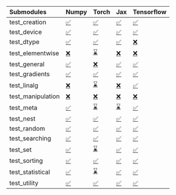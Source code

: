 | Submodules        | Numpy                                                                                                                           | Torch                                                                                                                           | Jax                                                                                                                             | Tensorflow                                                                                                                      |
|:------------------|:--------------------------------------------------------------------------------------------------------------------------------|:--------------------------------------------------------------------------------------------------------------------------------|:--------------------------------------------------------------------------------------------------------------------------------|:--------------------------------------------------------------------------------------------------------------------------------|
| test_creation     | <a href="https://github.com/unifyai/ivy/runs/7988229402?check_suite_focus=true" rel="noopener noreferrer" target="_blank">✅</a> | <a href="https://github.com/unifyai/ivy/runs/7988230399?check_suite_focus=true" rel="noopener noreferrer" target="_blank">✅</a> | <a href="https://github.com/unifyai/ivy/runs/7988231973?check_suite_focus=true" rel="noopener noreferrer" target="_blank">✅</a> | <a href="https://github.com/unifyai/ivy/runs/7988233053?check_suite_focus=true" rel="noopener noreferrer" target="_blank">✅</a> |
| test_device       | <a href="https://github.com/unifyai/ivy/runs/7988229462?check_suite_focus=true" rel="noopener noreferrer" target="_blank">✅</a> | <a href="https://github.com/unifyai/ivy/runs/7988230498?check_suite_focus=true" rel="noopener noreferrer" target="_blank">✅</a> | <a href="https://github.com/unifyai/ivy/runs/7988232041?check_suite_focus=true" rel="noopener noreferrer" target="_blank">✅</a> | <a href="https://github.com/unifyai/ivy/runs/7988233121?check_suite_focus=true" rel="noopener noreferrer" target="_blank">✅</a> |
| test_dtype        | <a href="https://github.com/unifyai/ivy/runs/7988229527?check_suite_focus=true" rel="noopener noreferrer" target="_blank">✅</a> | <a href="https://github.com/unifyai/ivy/runs/7988230619?check_suite_focus=true" rel="noopener noreferrer" target="_blank">✅</a> | <a href="https://github.com/unifyai/ivy/runs/7988232125?check_suite_focus=true" rel="noopener noreferrer" target="_blank">✅</a> | <a href="https://github.com/unifyai/ivy/runs/7988233186?check_suite_focus=true" rel="noopener noreferrer" target="_blank">❌</a> |
| test_elementwise  | <a href="https://github.com/unifyai/ivy/runs/7988229599?check_suite_focus=true" rel="noopener noreferrer" target="_blank">❌</a> | <a href="https://github.com/unifyai/ivy/runs/7988230726?check_suite_focus=true" rel="noopener noreferrer" target="_blank">⌛</a> | <a href="https://github.com/unifyai/ivy/runs/7988232219?check_suite_focus=true" rel="noopener noreferrer" target="_blank">❌</a> | <a href="https://github.com/unifyai/ivy/runs/7988233252?check_suite_focus=true" rel="noopener noreferrer" target="_blank">❌</a> |
| test_general      | <a href="https://github.com/unifyai/ivy/runs/7988229674?check_suite_focus=true" rel="noopener noreferrer" target="_blank">✅</a> | <a href="https://github.com/unifyai/ivy/runs/7988230859?check_suite_focus=true" rel="noopener noreferrer" target="_blank">❌</a> | <a href="https://github.com/unifyai/ivy/runs/7988232310?check_suite_focus=true" rel="noopener noreferrer" target="_blank">✅</a> | <a href="https://github.com/unifyai/ivy/runs/7988233335?check_suite_focus=true" rel="noopener noreferrer" target="_blank">✅</a> |
| test_gradients    | <a href="https://github.com/unifyai/ivy/runs/7988229749?check_suite_focus=true" rel="noopener noreferrer" target="_blank">✅</a> | <a href="https://github.com/unifyai/ivy/runs/7988231006?check_suite_focus=true" rel="noopener noreferrer" target="_blank">✅</a> | <a href="https://github.com/unifyai/ivy/runs/7988232381?check_suite_focus=true" rel="noopener noreferrer" target="_blank">✅</a> | <a href="https://github.com/unifyai/ivy/runs/7988233425?check_suite_focus=true" rel="noopener noreferrer" target="_blank">✅</a> |
| test_linalg       | <a href="https://github.com/unifyai/ivy/runs/7988229797?check_suite_focus=true" rel="noopener noreferrer" target="_blank">❌</a> | <a href="https://github.com/unifyai/ivy/runs/7988231164?check_suite_focus=true" rel="noopener noreferrer" target="_blank">⌛</a> | <a href="https://github.com/unifyai/ivy/runs/7988232468?check_suite_focus=true" rel="noopener noreferrer" target="_blank">❌</a> | <a href="https://github.com/unifyai/ivy/runs/7988233509?check_suite_focus=true" rel="noopener noreferrer" target="_blank">✅</a> |
| test_manipulation | <a href="https://github.com/unifyai/ivy/runs/7988229861?check_suite_focus=true" rel="noopener noreferrer" target="_blank">❌</a> | <a href="https://github.com/unifyai/ivy/runs/7988231273?check_suite_focus=true" rel="noopener noreferrer" target="_blank">❌</a> | <a href="https://github.com/unifyai/ivy/runs/7988232532?check_suite_focus=true" rel="noopener noreferrer" target="_blank">❌</a> | <a href="https://github.com/unifyai/ivy/runs/7988233588?check_suite_focus=true" rel="noopener noreferrer" target="_blank">❌</a> |
| test_meta         | <a href="https://github.com/unifyai/ivy/runs/7988229923?check_suite_focus=true" rel="noopener noreferrer" target="_blank">✅</a> | <a href="https://github.com/unifyai/ivy/runs/7988231389?check_suite_focus=true" rel="noopener noreferrer" target="_blank">⌛</a> | <a href="https://github.com/unifyai/ivy/runs/7988232596?check_suite_focus=true" rel="noopener noreferrer" target="_blank">⌛</a> | <a href="https://github.com/unifyai/ivy/runs/7988233696?check_suite_focus=true" rel="noopener noreferrer" target="_blank">✅</a> |
| test_nest         | <a href="https://github.com/unifyai/ivy/runs/7988229975?check_suite_focus=true" rel="noopener noreferrer" target="_blank">✅</a> | <a href="https://github.com/unifyai/ivy/runs/7988231473?check_suite_focus=true" rel="noopener noreferrer" target="_blank">✅</a> | <a href="https://github.com/unifyai/ivy/runs/7988232659?check_suite_focus=true" rel="noopener noreferrer" target="_blank">✅</a> | <a href="https://github.com/unifyai/ivy/runs/7988233787?check_suite_focus=true" rel="noopener noreferrer" target="_blank">✅</a> |
| test_random       | <a href="https://github.com/unifyai/ivy/runs/7988230034?check_suite_focus=true" rel="noopener noreferrer" target="_blank">✅</a> | <a href="https://github.com/unifyai/ivy/runs/7988231574?check_suite_focus=true" rel="noopener noreferrer" target="_blank">✅</a> | <a href="https://github.com/unifyai/ivy/runs/7988232712?check_suite_focus=true" rel="noopener noreferrer" target="_blank">✅</a> | <a href="https://github.com/unifyai/ivy/runs/7988233903?check_suite_focus=true" rel="noopener noreferrer" target="_blank">✅</a> |
| test_searching    | <a href="https://github.com/unifyai/ivy/runs/7988230090?check_suite_focus=true" rel="noopener noreferrer" target="_blank">✅</a> | <a href="https://github.com/unifyai/ivy/runs/7988231639?check_suite_focus=true" rel="noopener noreferrer" target="_blank">✅</a> | <a href="https://github.com/unifyai/ivy/runs/7988232769?check_suite_focus=true" rel="noopener noreferrer" target="_blank">✅</a> | <a href="https://github.com/unifyai/ivy/runs/7988234014?check_suite_focus=true" rel="noopener noreferrer" target="_blank">✅</a> |
| test_set          | <a href="https://github.com/unifyai/ivy/runs/7988230147?check_suite_focus=true" rel="noopener noreferrer" target="_blank">✅</a> | <a href="https://github.com/unifyai/ivy/runs/7988231708?check_suite_focus=true" rel="noopener noreferrer" target="_blank">⌛</a> | <a href="https://github.com/unifyai/ivy/runs/7988232823?check_suite_focus=true" rel="noopener noreferrer" target="_blank">✅</a> | <a href="https://github.com/unifyai/ivy/runs/7988234136?check_suite_focus=true" rel="noopener noreferrer" target="_blank">✅</a> |
| test_sorting      | <a href="https://github.com/unifyai/ivy/runs/7988230199?check_suite_focus=true" rel="noopener noreferrer" target="_blank">✅</a> | <a href="https://github.com/unifyai/ivy/runs/7988231768?check_suite_focus=true" rel="noopener noreferrer" target="_blank">✅</a> | <a href="https://github.com/unifyai/ivy/runs/7988232876?check_suite_focus=true" rel="noopener noreferrer" target="_blank">✅</a> | <a href="https://github.com/unifyai/ivy/runs/7988234255?check_suite_focus=true" rel="noopener noreferrer" target="_blank">✅</a> |
| test_statistical  | <a href="https://github.com/unifyai/ivy/runs/7988230265?check_suite_focus=true" rel="noopener noreferrer" target="_blank">✅</a> | <a href="https://github.com/unifyai/ivy/runs/7988231834?check_suite_focus=true" rel="noopener noreferrer" target="_blank">⌛</a> | <a href="https://github.com/unifyai/ivy/runs/7988232937?check_suite_focus=true" rel="noopener noreferrer" target="_blank">✅</a> | <a href="https://github.com/unifyai/ivy/runs/7988234352?check_suite_focus=true" rel="noopener noreferrer" target="_blank">✅</a> |
| test_utility      | <a href="https://github.com/unifyai/ivy/runs/7988230331?check_suite_focus=true" rel="noopener noreferrer" target="_blank">✅</a> | <a href="https://github.com/unifyai/ivy/runs/7988231897?check_suite_focus=true" rel="noopener noreferrer" target="_blank">✅</a> | <a href="https://github.com/unifyai/ivy/runs/7988232990?check_suite_focus=true" rel="noopener noreferrer" target="_blank">✅</a> | <a href="https://github.com/unifyai/ivy/runs/7988234423?check_suite_focus=true" rel="noopener noreferrer" target="_blank">✅</a> |